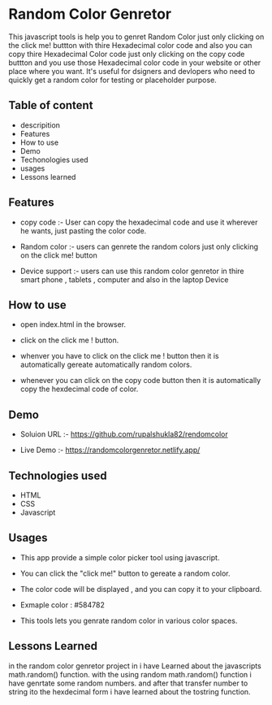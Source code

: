 
# Random Color Genretor 

This javascript tools is help you to genret Random Color just only clicking on the click me! buttton with thire Hexadecimal color code and also you can copy thire Hexadecimal Color code just only clicking on the copy code buttton and you use those Hexadecimal color code in your website or other place where you want. 
It's useful for dsigners and devlopers who need to quickly get a random color for testing or placeholder purpose.

## Table of content 

- descripition 
- Features 
- How to use 
- Demo
- Techonologies used 
- usages 
- Lessons learned 
## Features

- copy code :- User can copy the hexadecimal code and use it wherever he wants, just pasting the color code.

- Random color :- users can genrete the random colors just only clicking on the click me! button 

- Device support :- users can use this random color genretor in thire smart phone , tablets , computer and also in the laptop Device 


## How to use 

- open index.html in the browser.

- click on the click me ! button.

- whenver you have to click on the click me ! button then it is automatically gereate automatically random colors.

- whenever you can click on the copy code button then it is automatically copy the hexdecimal code of color. 

## Demo

- Soluion URL :- https://github.com/rupalshukla82/rendomcolor

- Live Demo :- https://randomcolorgenretor.netlify.app/

## Technologies used 

- HTML
- CSS
- Javascript 

## Usages 

- This app provide a simple color picker tool using javascript.

- You can click the "click me!" button to gereate a random color.

- The color code will be displayed , and you can copy it to your clipboard.

- Exmaple color : #584782

- This tools lets you genrate random color in various color spaces.






## Lessons Learned

in the random color genretor project in i have Learned about the javascripts math.random() function. with the using random math.random() function i have genrtate some random numbers. and after that transfer number to string ito the hexdecimal form i have learned about the tostring function.


